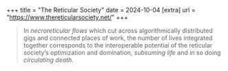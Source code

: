 +++
title = "The Reticular Society"
date = 2024-10-04
[extra]
url = "https://www.thereticularsociety.net/"
+++

> In _necroreticular flows_ which cut across algorithmically distributed gigs and connected places of work, the number of lives integrated together corresponds to the interoperable potential of the reticular society’s optimization and domination, _subsuming life_ and in so doing _circulating death_.
